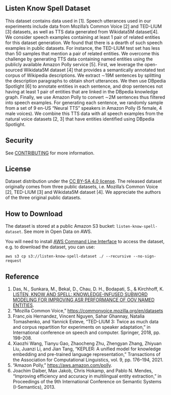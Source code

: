 ## Listen Know Spell Dataset
This dataset contains data used in [1]. Speech utterances used in our experiments include data from Mozilla’s Common Voice [2] and TED-LIUM [3] datasets,  as well as TTS data generated from Wikidata5M dataset[4]. We consider speech examples containing at least 1 pair of related entities for this dataset generation. We found that there is a dearth of such speech examples in public datasets. For instance, the TED-LIUM test set has less than 50
samples that mention a pair of related entities. We overcome this challenge by generating TTS data containing named entities
using the publicly available Amazon Polly service [5]. First, we leverage the open-sourced Wikidata5M dataset [4] that provides a
semantically annotated text corpus of Wikipedia descriptions. We extract ∼19M sentences by splitting the description paragraphs to
obtain short utterances. We then use DBpedia Spotlight [6] to annotate entities in each sentence, and drop sentences not having at least 1
pair of entities that are linked in the DBpedia knowledge graph. Finally, we use Amazon Polly to convert ∼2M sentences thus filtered
into speech examples. For generating each sentence, we randomly sample from a set of 9 en-US “Neural TTS” speakers in Amazon Polly (5 female, 4 male voices). We combine this TTS data  with all speech examples from the natural voice datasets [2, 3] that have entities identified using DBpedia Spotlight.


## Security

See [CONTRIBUTING](CONTRIBUTING.md#security-issue-notifications) for more information.

## License

Dataset distribution under the [CC BY-SA 4.0 license](https://creativecommons.org/licenses/by-sa/4.0/). The released dataset originally comes from three public datasets, i.e. Mozilla’s Common Voice [2], TED-LIUM  [3] and Wikidata5M dataset [4]. We appreciate the authors of the three original public datasets.

## How to Download
The dataset is stored at a public Amazon S3 bucket: ```listen-know-spell-dataset```. See more in Open Data on AWS.

You will need to install [AWS Command Line Interface](https://aws.amazon.com/cli/) to access the dataset, e.g. to download the dataset, you can use:
```
aws s3 cp s3://listen-know-spell-dataset ./ --recursive --no-sign-request
```

## Reference

1. Das, N., Sunkara, M., Bekal, D., Chau, D. H., Bodapati, S., & Kirchhoff, K. [LISTEN, KNOW AND SPELL: KNOWLEDGE-INFUSED SUBWORD MODELING FOR IMPROVING ASR PERFORMANCE OF OOV NAMED ENTITIES](https://assets.amazon.science/0c/47/311aae264493b8beefd696f7a295/listen-know-and-spell-knowledge-infused-subword-modeling-for-improving-asr-performance-of-oov-named-entities.pdf).
2. “Mozilla Common Voice,” https://commonvoice.mozilla.org/en/datasets
3. Franc¸ois Hernandez, Vincent Nguyen, Sahar Ghannay, Natalia Tomashenko, and Yannick Esteve, “TED-LIUM 3: Twice as much data and corpus repartition for experiments on speaker adaptation,” in International conference on speech and computer. Springer, 2018, pp. 198–208.
4. Xiaozhi Wang, Tianyu Gao, Zhaocheng Zhu, Zhengyan Zhang, Zhiyuan Liu, Juanzi Li, and Jian Tang, “KEPLER: A unified model for knowledge embedding and pre-trained language representation,” Transactions of the Association for Computational Linguistics, vol. 9, pp. 176–194, 2021.
5. “Amazon Polly,” https://aws.amazon.com/polly.
6. Joachim Daiber, Max Jakob, Chris Hokamp, and Pablo N. Mendes, “Improving efficiency and accuracy in multilingual entity extraction,” in Proceedings of the 9th International Conference on Semantic Systems (I-Semantics), 2013.
